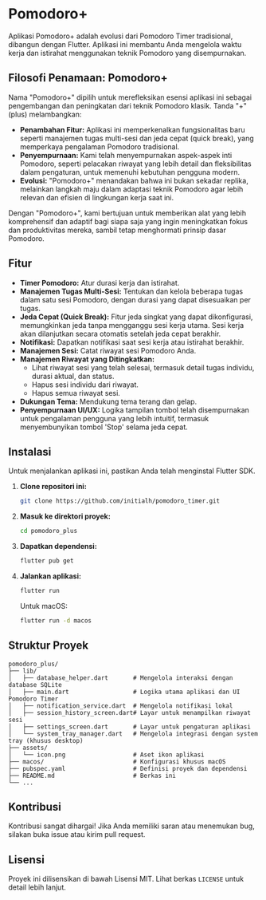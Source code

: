 # Pomodoro+

Aplikasi Pomodoro+ adalah evolusi dari Pomodoro Timer tradisional, dibangun dengan Flutter. Aplikasi ini membantu Anda mengelola waktu kerja dan istirahat menggunakan teknik Pomodoro yang disempurnakan.

## Filosofi Penamaan: Pomodoro+

Nama "Pomodoro+" dipilih untuk merefleksikan esensi aplikasi ini sebagai pengembangan dan peningkatan dari teknik Pomodoro klasik. Tanda "+" (plus) melambangkan:

*   **Penambahan Fitur:** Aplikasi ini memperkenalkan fungsionalitas baru seperti manajemen tugas multi-sesi dan jeda cepat (quick break), yang memperkaya pengalaman Pomodoro tradisional.
*   **Penyempurnaan:** Kami telah menyempurnakan aspek-aspek inti Pomodoro, seperti pelacakan riwayat yang lebih detail dan fleksibilitas dalam pengaturan, untuk memenuhi kebutuhan pengguna modern.
*   **Evolusi:** "Pomodoro+" menandakan bahwa ini bukan sekadar replika, melainkan langkah maju dalam adaptasi teknik Pomodoro agar lebih relevan dan efisien di lingkungan kerja saat ini.

Dengan "Pomodoro+", kami bertujuan untuk memberikan alat yang lebih komprehensif dan adaptif bagi siapa saja yang ingin meningkatkan fokus dan produktivitas mereka, sambil tetap menghormati prinsip dasar Pomodoro.

## Fitur

*   **Timer Pomodoro:** Atur durasi kerja dan istirahat.
*   **Manajemen Tugas Multi-Sesi:** Tentukan dan kelola beberapa tugas dalam satu sesi Pomodoro, dengan durasi yang dapat disesuaikan per tugas.
*   **Jeda Cepat (Quick Break):** Fitur jeda singkat yang dapat dikonfigurasi, memungkinkan jeda tanpa mengganggu sesi kerja utama. Sesi kerja akan dilanjutkan secara otomatis setelah jeda cepat berakhir.
*   **Notifikasi:** Dapatkan notifikasi saat sesi kerja atau istirahat berakhir.
*   **Manajemen Sesi:** Catat riwayat sesi Pomodoro Anda.
*   **Manajemen Riwayat yang Ditingkatkan:**
    *   Lihat riwayat sesi yang telah selesai, termasuk detail tugas individu, durasi aktual, dan status.
    *   Hapus sesi individu dari riwayat.
    *   Hapus semua riwayat sesi.
*   **Dukungan Tema:** Mendukung tema terang dan gelap.
*   **Penyempurnaan UI/UX:** Logika tampilan tombol telah disempurnakan untuk pengalaman pengguna yang lebih intuitif, termasuk menyembunyikan tombol 'Stop' selama jeda cepat.

## Instalasi

Untuk menjalankan aplikasi ini, pastikan Anda telah menginstal Flutter SDK.

1.  **Clone repositori ini:**
    ```bash
    git clone https://github.com/initialh/pomodoro_timer.git
    ```
2.  **Masuk ke direktori proyek:**
    ```bash
    cd pomodoro_plus
    ```
3.  **Dapatkan dependensi:**
    ```bash
    flutter pub get
    ```
4.  **Jalankan aplikasi:**
    ```bash
    flutter run
    ```
    Untuk macOS:
    ```bash
    flutter run -d macos
    ```

## Struktur Proyek

```
pomodoro_plus/
├── lib/
│   ├── database_helper.dart       # Mengelola interaksi dengan database SQLite
│   ├── main.dart                  # Logika utama aplikasi dan UI Pomodoro Timer
│   ├── notification_service.dart  # Mengelola notifikasi lokal
│   ├── session_history_screen.dart# Layar untuk menampilkan riwayat sesi
│   ├── settings_screen.dart       # Layar untuk pengaturan aplikasi
│   └── system_tray_manager.dart   # Mengelola integrasi dengan system tray (khusus desktop)
├── assets/
│   └── icon.png                   # Aset ikon aplikasi
├── macos/                         # Konfigurasi khusus macOS
├── pubspec.yaml                   # Definisi proyek dan dependensi
├── README.md                      # Berkas ini
└── ...
```

## Kontribusi

Kontribusi sangat dihargai! Jika Anda memiliki saran atau menemukan bug, silakan buka issue atau kirim pull request.

## Lisensi

Proyek ini dilisensikan di bawah Lisensi MIT. Lihat berkas `LICENSE` untuk detail lebih lanjut.